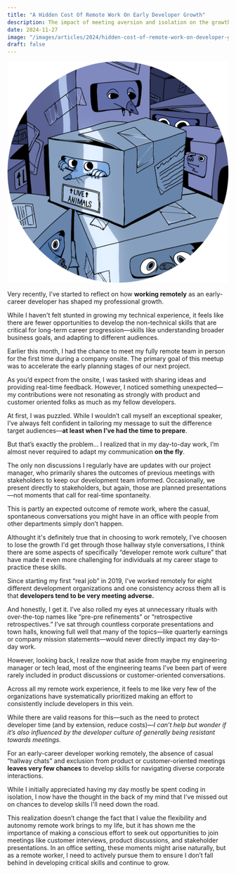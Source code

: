 ```yaml
---
title: "A Hidden Cost Of Remote Work On Early Developer Growth"
description: The impact of meeting aversion and isolation on the growth of corporate communication skills
date: 2024-11-27
image: "/images/articles/2024/hidden-cost-of-remote-work-on-developer-growth/cover.png"
draft: false
---
```


![remote-working-creatures](/images/articles/2024/hidden-cost-of-remote-work-on-developer-growth/cover.png)

Very recently, I’ve started to reflect on how **working remotely** as an early-career developer has shaped my professional growth.

While I haven't felt stunted in growing my technical experience, it feels like there are fewer opportunities to develop the non-technical skills that are critical for long-term career progression—skills like understanding broader business goals, and adapting to different audiences.

Earlier this month, I had the chance to meet my fully remote team in person for the first time during a company onsite. The primary goal of this meetup was to accelerate the early planning stages of our next project.

As you’d expect from the onsite, I was tasked with sharing ideas and providing real-time feedback. However, I noticed something unexpected—my contributions were not resonating as strongly with product and customer oriented folks as much as my fellow developers.

At first, I was puzzled. While I wouldn’t call myself an exceptional speaker, I’ve always felt confident in tailoring my message to suit the difference target audiences—**at least when I’ve had the time to prepare**.

But that’s exactly the problem… I realized that in my day-to-day work, I’m almost never required to adapt my communication **on the fly**.

The only non discussions I regularly have are updates with our project manager, who primarily shares the outcomes of previous meetings with stakeholders to keep our development team informed. Occasionally, we present directly to stakeholders, but again, those are planned presentations—not moments that call for real-time spontaneity.

This is partly an expected outcome of remote work, where the casual, spontaneous conversations you might have in an office with people from other departments simply don’t happen.

Althought it's definitely true that in choosing to work remotely, I've choosen to lose the growth I'd get through those hallway style conversations, I think there are some aspects of specifically “developer remote work culture” that have made it even more challenging for individuals at my career stage to practice these skills.

Since starting my first “real job” in 2019, I’ve worked remotely for eight different development organizations and one consistency across them all is that **developers tend to be very meeting adverse.**

And honestly, I get it. I’ve also rolled my eyes at unnecessary rituals with over-the-top names like “pre-pre refinements” or “retrospective retrospectives.” I’ve sat through countless corporate presentations and town halls, knowing full well that many of the topics—like quarterly earnings or company mission statements—would never directly impact my day-to-day work.

However, looking back, I realize now that aside from maybe my engineering manager or tech lead, most of the engineering teams I’ve been part of were rarely included in product discussions or customer-oriented conversations.

Across all my remote work experience, it feels to me like very few of the organizations have systematically prioritized making an effort to consistently include developers in this vein.

While there are valid reasons for this—such as the need to protect developer time (and by extension, reduce costs)—_I can’t help but wonder if it’s also influenced by the developer culture of generally being resistant towards meetings._

For an early-career developer working remotely, the absence of casual “hallway chats” and exclusion from product or customer-oriented meetings **leaves very few chances** to develop skills for navigating diverse corporate interactions.

While I initially appreciated having my day mostly be spent coding in isolation, I now have the thought in the back of my mind that I've missed out on chances to develop skills I'll need down the road.

This realization doesn’t change the fact that I value the flexibility and autonomy remote work brings to my life, but it has shown me the importance of making a conscious effort to seek out opportunities to join meetings like customer interviews, product discussions, and stakeholder presentations. In an office setting, these moments might arise naturally, but as a remote worker, I need to actively pursue them to ensure I don’t fall behind in developing critical skills and continue to grow.
